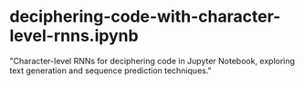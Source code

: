 # deciphering-code-with-character-level-rnns.ipynb
"Character-level RNNs for deciphering code in Jupyter Notebook, exploring text generation and sequence prediction techniques."
